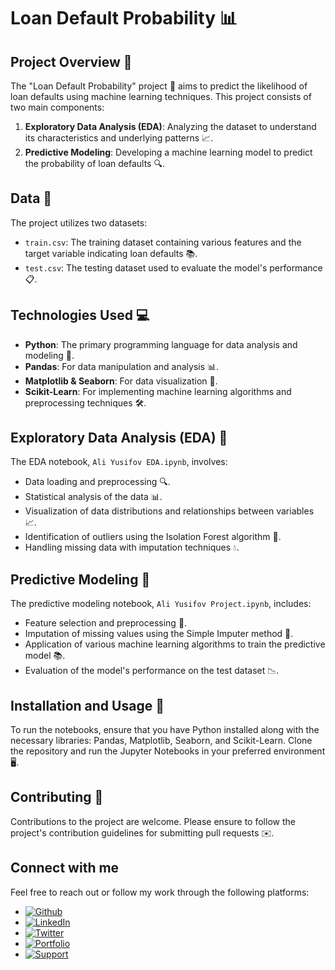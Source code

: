 # Loan Default Probability 📊

## Project Overview 🌟
The "Loan Default Probability" project 🏦 aims to predict the likelihood of loan defaults using machine learning techniques. This project consists of two main components:
1. **Exploratory Data Analysis (EDA)**: Analyzing the dataset to understand its characteristics and underlying patterns 📈.
2. **Predictive Modeling**: Developing a machine learning model to predict the probability of loan defaults 🔍.

## Data 📁
The project utilizes two datasets:
- `train.csv`: The training dataset containing various features and the target variable indicating loan defaults 📚.
- `test.csv`: The testing dataset used to evaluate the model's performance 📋.

## Technologies Used 💻
- **Python**: The primary programming language for data analysis and modeling 🐍.
- **Pandas**: For data manipulation and analysis 📊.
- **Matplotlib & Seaborn**: For data visualization 🎨.
- **Scikit-Learn**: For implementing machine learning algorithms and preprocessing techniques 🛠️.

## Exploratory Data Analysis (EDA) 🧐
The EDA notebook, `Ali Yusifov EDA.ipynb`, involves:
- Data loading and preprocessing 🔍.
- Statistical analysis of the data 📊.
- Visualization of data distributions and relationships between variables 📈.
- Identification of outliers using the Isolation Forest algorithm 🌳.
- Handling missing data with imputation techniques 💧.

## Predictive Modeling 🔮
The predictive modeling notebook, `Ali Yusifov Project.ipynb`, includes:
- Feature selection and preprocessing 🔧.
- Imputation of missing values using the Simple Imputer method 🔄.
- Application of various machine learning algorithms to train the predictive model 📚.
- Evaluation of the model's performance on the test dataset 📉.

## Installation and Usage 💾
To run the notebooks, ensure that you have Python installed along with the necessary libraries: Pandas, Matplotlib, Seaborn, and Scikit-Learn. Clone the repository and run the Jupyter Notebooks in your preferred environment 🖥️.

## Contributing 🤝
Contributions to the project are welcome. Please ensure to follow the project's contribution guidelines for submitting pull requests ✉️.

## Connect with me

Feel free to reach out or follow my work through the following platforms:

- [![Github](https://img.shields.io/badge/GitHub-100000?style=for-the-badge&logo=github&logoColor=white)](https://github.com/aliyusifov99)
- [![LinkedIn](https://img.shields.io/badge/LinkedIn-0077B5?style=for-the-badge&logo=linkedin&logoColor=white)](https://www.linkedin.com/in/ali-yusifov/)
- [![Twitter](https://img.shields.io/badge/Twitter-1DA1F2?style=for-the-badge&logo=twitter&logoColor=white)](https://twitter.com/aliyusifovpy)
- [![Portfolio](https://img.shields.io/badge/Personal_Website-4CAF50?style=for-the-badge&logo=google-earth&logoColor=white)](https://www.datascienceportfol.io/aliyusifov)
- [![Support](https://img.shields.io/badge/Buy_Me_A_Coffee-F7DF1E?style=for-the-badge&logo=buy-me-a-coffee&logoColor=black)](https://www.buymeacoffee.com/aliyusifov)


